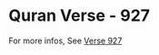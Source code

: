 # Quran Verse - 927 

For more infos, See [Verse 927](https://www.quranbookk.com/quran/search?q=927)